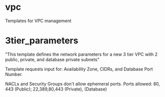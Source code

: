 # vpc
Templates for VPC management

# 3tier_parameters

"This template defines the network parameters for a new 3 tier VPC with 2 public, private, and database private subnets"

Template requests input for: Availability Zone, CIDRs, and Database Port Number.

NACLs and Security Groups don't allow ephemeral ports. 
Ports allowed: 80, 443 (Public); 22,389,80,443 (Private), <parameter> (Database)


